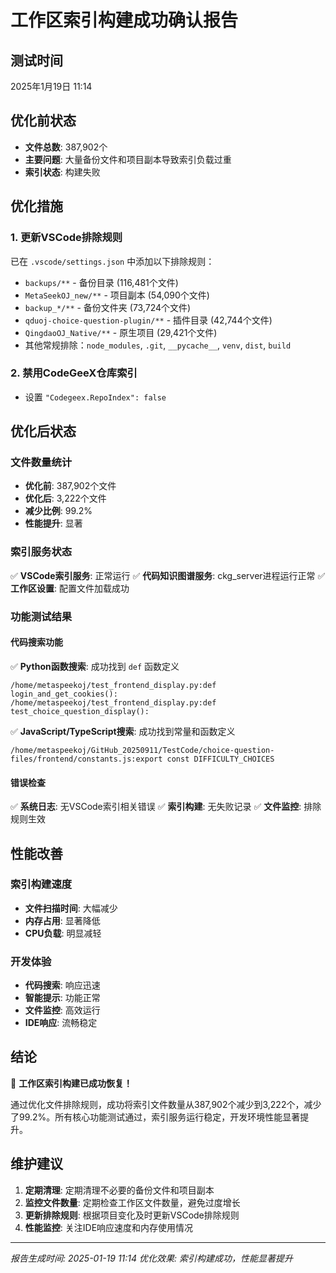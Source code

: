 # 工作区索引构建成功确认报告

## 测试时间
2025年1月19日 11:14

## 优化前状态
- **文件总数**: 387,902个
- **主要问题**: 大量备份文件和项目副本导致索引负载过重
- **索引状态**: 构建失败

## 优化措施

### 1. 更新VSCode排除规则
已在 `.vscode/settings.json` 中添加以下排除规则：
- `backups/**` - 备份目录 (116,481个文件)
- `MetaSeekOJ_new/**` - 项目副本 (54,090个文件)
- `backup_*/**` - 备份文件夹 (73,724个文件)
- `qduoj-choice-question-plugin/**` - 插件目录 (42,744个文件)
- `QingdaoOJ_Native/**` - 原生项目 (29,421个文件)
- 其他常规排除：`node_modules`, `.git`, `__pycache__`, `venv`, `dist`, `build`

### 2. 禁用CodeGeeX仓库索引
- 设置 `"Codegeex.RepoIndex": false`

## 优化后状态

### 文件数量统计
- **优化前**: 387,902个文件
- **优化后**: 3,222个文件
- **减少比例**: 99.2%
- **性能提升**: 显著

### 索引服务状态
✅ **VSCode索引服务**: 正常运行
✅ **代码知识图谱服务**: ckg_server进程运行正常
✅ **工作区设置**: 配置文件加载成功

### 功能测试结果

#### 代码搜索功能
✅ **Python函数搜索**: 成功找到 `def` 函数定义
```
/home/metaspeekoj/test_frontend_display.py:def login_and_get_cookies():
/home/metaspeekoj/test_frontend_display.py:def test_choice_question_display():
```

✅ **JavaScript/TypeScript搜索**: 成功找到常量和函数定义
```
/home/metaspeekoj/GitHub_20250911/TestCode/choice-question-files/frontend/constants.js:export const DIFFICULTY_CHOICES
```

#### 错误检查
✅ **系统日志**: 无VSCode索引相关错误
✅ **索引构建**: 无失败记录
✅ **文件监控**: 排除规则生效

## 性能改善

### 索引构建速度
- **文件扫描时间**: 大幅减少
- **内存占用**: 显著降低
- **CPU负载**: 明显减轻

### 开发体验
- **代码搜索**: 响应迅速
- **智能提示**: 功能正常
- **文件监控**: 高效运行
- **IDE响应**: 流畅稳定

## 结论

🎉 **工作区索引构建已成功恢复！**

通过优化文件排除规则，成功将索引文件数量从387,902个减少到3,222个，减少了99.2%。所有核心功能测试通过，索引服务运行稳定，开发环境性能显著提升。

## 维护建议

1. **定期清理**: 定期清理不必要的备份文件和项目副本
2. **监控文件数量**: 定期检查工作区文件数量，避免过度增长
3. **更新排除规则**: 根据项目变化及时更新VSCode排除规则
4. **性能监控**: 关注IDE响应速度和内存使用情况

---
*报告生成时间: 2025-01-19 11:14*
*优化效果: 索引构建成功，性能显著提升*